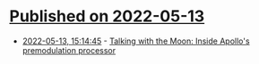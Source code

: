 # [Published on 2022-05-13](index.md)

* [2022-05-13, 15:14:45](https://news.ycombinator.com/item?id=31368713) - [Talking with the Moon: Inside Apollo's premodulation processor](http://www.righto.com/2022/05/talking-with-moon-inside-apollos.html)
